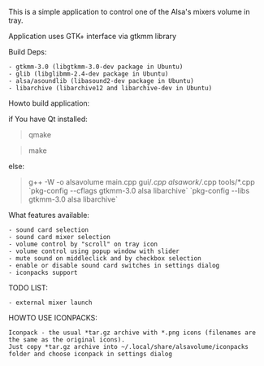 This is a simple application to control one of the Alsa's mixers volume in tray.

Application uses GTK+ interface via gtkmm library

Build Deps:

	- gtkmm-3.0 (libgtkmm-3.0-dev package in Ubuntu)
	- glib (libglibmm-2.4-dev package in Ubuntu)
	- alsa/asoundlib (libasound2-dev package in Ubuntu)
	- libarchive (libarchive12 and libarchive-dev in Ubuntu)

Howto build application:

if You have Qt installed:

>qmake

>make

else:

>g++ -W -o alsavolume main.cpp  gui/*.cpp alsawork/*.cpp tools/*.cpp \`pkg-config --cflags gtkmm-3.0 alsa libarchive\` \`pkg-config --libs gtkmm-3.0 alsa libarchive\`

What features available:

	- sound card selection
	- sound card mixer selection
	- volume control by "scroll" on tray icon
	- volume control using popup window with slider
	- mute sound on middleclick and by checkbox selection
	- enable or disable sound card switches in settings dialog
	- iconpacks support

TODO LIST:

	- external mixer launch

HOWTO USE ICONPACKS:

	Iconpack - the usual *tar.gz archive with *.png icons (filenames are the same as the original icons).
	Just copy *tar.gz archive into ~/.local/share/alsavolume/iconpacks folder and choose iconpack in settings dialog